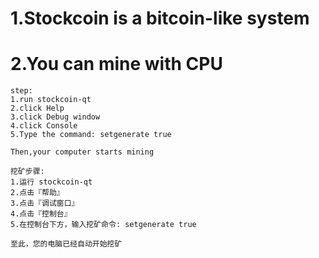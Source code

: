 # 1.Stockcoin is a bitcoin-like system
# 2.You can mine with CPU
    step:
    1.run stockcoin-qt
    2.click Help
    3.click Debug window
    4.click Console
    5.Type the command: setgenerate true

    Then,your computer starts mining

    挖矿步骤:
    1.运行 stockcoin-qt
    2.点击『帮助』
    3.点击『调试窗口』
    4.点击『控制台』
    5.在控制台下方，输入挖矿命令: setgenerate true

    至此，您的电脑已经自动开始挖矿
